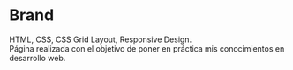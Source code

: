 # Brand
HTML, CSS, CSS Grid Layout, Responsive Design.
<br>
Página realizada con el objetivo de poner en práctica mis conocimientos en desarrollo web.
